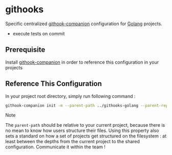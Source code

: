 githooks
====

Specific centralized [githook-companion](https://github.com/ylallemant/githook-companion) configuration for [Golang](https://go.dev/) projects.

- execute tests on commit

## Prerequisite

Install [githook-companion](https://github.com/ylallemant/githook-companion?tab=readme-ov-file#installation) in order to reference this configuration in your projects

## Reference This Configuration

In your project root directory, simply run following command :

```bash
githook-companion init -m --parent-path ../githooks-golang --parent-repository https://github.com/ylallemant/githooks-golang
```

> [!NOTE]
> The `parent-path` should be relative to your current project, because there is no mean to know how users structure their files.
> Using this property also sets a standard on how a set of projects get structured on the filesystem : at least between the depths from the current project to the shared configuration.
> Communicate it within the team !
